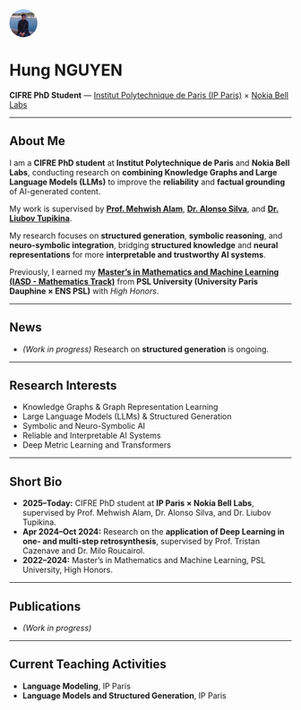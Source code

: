 <img src="/assets/profile.jpg" alt="Hung Nguyen" style="width:50px; border-radius:50%;">

# Hung NGUYEN

**CIFRE PhD Student** — [Institut Polytechnique de Paris (IP Paris)](https://www.ip-paris.fr/en) × [Nokia Bell Labs](https://www.bell-labs.com/)  

---

## About Me

I am a **CIFRE PhD student** at **Institut Polytechnique de Paris** and **Nokia Bell Labs**, conducting research on **combining Knowledge Graphs and Large Language Models (LLMs)** to improve the **reliability** and **factual grounding** of AI-generated content.  

My work is supervised by [**Prof. Mehwish Alam**](https://sites.google.com/view/mehwish-alam/home), [**Dr. Alonso Silva**](https://www.nokia.com/people/alonso-silva/), and [**Dr. Liubov Tupikina**](https://www.nokia.com/people/liubov-tupikina/).

My research focuses on **structured generation**, **symbolic reasoning**, and **neuro-symbolic integration**, bridging **structured knowledge** and **neural representations** for more **interpretable and trustworthy AI systems**.

Previously, I earned my [**Master’s in Mathematics and Machine Learning (IASD - Mathematics Track)**](https://www.masteriasd.eu/en/) from **PSL University (University Paris Dauphine × ENS PSL)** with *High Honors*.

---

## News
- *(Work in progress)* Research on **structured generation** is ongoing.  

---

## Research Interests

- Knowledge Graphs & Graph Representation Learning  
- Large Language Models (LLMs) & Structured Generation  
- Symbolic and Neuro-Symbolic AI  
- Reliable and Interpretable AI Systems  
- Deep Metric Learning and Transformers  

---

## Short Bio

- **2025–Today:** CIFRE PhD student at **IP Paris × Nokia Bell Labs**, supervised by Prof. Mehwish Alam, Dr. Alonso Silva, and Dr. Liubov Tupikina.  
- **Apr 2024–Oct 2024:** Research on the **application of Deep Learning in one- and multi-step retrosynthesis**, supervised by Prof. Tristan Cazenave and Dr. Milo Roucairol.
- **2022–2024:** Master’s in Mathematics and Machine Learning, PSL University, High Honors.  

---

## Publications

- *(Work in progress)*

---

## Current Teaching Activities
- **Language Modeling**, IP Paris  
- **Language Models and Structured Generation**, IP Paris
